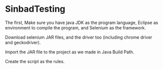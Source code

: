 # SinbadTesting

The first, Make sure you have java JDK as the program language, Eclipse as environment to compile the program, and Selenium as the framework.

Download selenium JAR files, and the driver too (including chrome driver and geckodriver).

Import the JAR file to the project as we made in Java Build Path.

Create the script as the rules.

